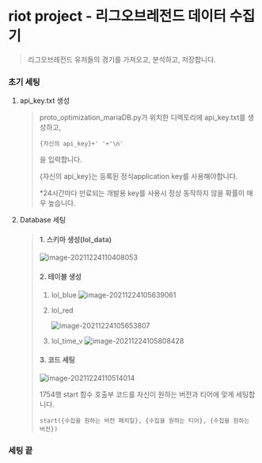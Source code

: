 # riot project - 리그오브레전드 데이터 수집기

> 리그오브레전드 유저들의 경기를 가져오고, 분석하고, 저장합니다.

### 초기 세팅

1. api_key.txt 생성

   > proto_optimization_mariaDB.py가 위치한 디렉토리에 api_key.txt를 생성하고,
   >
   > ```
   > {자신의 api_key}+' '+'\n'
   > ```
   >
   > 을 입력합니다.
   >
   > 
   >
   > {자신의 api_key}는 등록된 정식application key를 사용해야합니다. 
   >
   > *24시간마다 만료되는 개발용 key를 사용시 정상 동작하지 않을 확률이 매우 높습니다.

2. Database 세팅

   > #### 1. 스키마 생성(lol_data)
   >
   > ![image-20211224110408053](C:\Users\yeonw\AppData\Roaming\Typora\typora-user-images\image-20211224110408053.png)
   >
   > 
   >
   > #### 2. 테이블 생성
   >
   > 1. lol_blue
   >    ![image-20211224105639061](C:\Users\yeonw\AppData\Roaming\Typora\typora-user-images\image-20211224105639061.png)
   >
   > 2. lol_red
   >
   >    ![image-20211224105653807](C:\Users\yeonw\AppData\Roaming\Typora\typora-user-images\image-20211224105653807.png)
   >
   > 3. lol_time_v
   >    ![image-20211224105808428](C:\Users\yeonw\AppData\Roaming\Typora\typora-user-images\image-20211224105808428.png)
   >
   > #### 3. 코드 세팅
   >
   > ![image-20211224110514014](C:\Users\yeonw\AppData\Roaming\Typora\typora-user-images\image-20211224110514014.png)
   >
   > 1754행 start 함수 호출부 코드를 자신이 원하는 버전과 티어에 맞게 세팅합니다.
   >
   > ```
   > start({수집을 원하는 버전 패치일}, {수집을 원하는 티어}, {수집을 원하는 버전})
   > ```
   >
   > 

### 																												세팅 끝	

